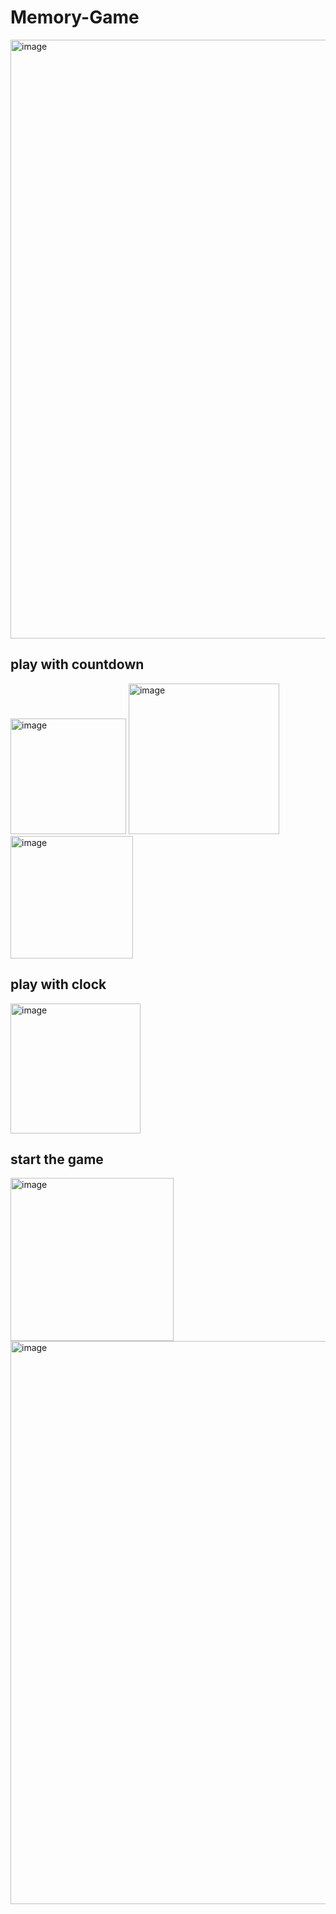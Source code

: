 # Memory-Game


<img width="958" alt="image" src="https://github.com/Shaharzanzuri/Memory-Game/assets/109790489/fb68686d-45e9-4825-9154-1021cf36c168">

## play with countdown
<img width="185" alt="image" src="https://github.com/Shaharzanzuri/Memory-Game/assets/109790489/385ac312-da67-4a86-8230-2dcf96dc94b8">
<img width="241" alt="image" src="https://github.com/Shaharzanzuri/Memory-Game/assets/109790489/438d355d-3544-4fcd-9e37-77b7ae254111">
<img width="196" alt="image" src="https://github.com/Shaharzanzuri/Memory-Game/assets/109790489/072800de-52a1-45b7-aeff-907fc85431b9">

## play with clock
<img width="208" alt="image" src="https://github.com/Shaharzanzuri/Memory-Game/assets/109790489/48df1eb6-ec8e-4053-a229-059eeb83c556">

## start the game
<img width="261" alt="image" src="https://github.com/Shaharzanzuri/Memory-Game/assets/109790489/19ffc83b-9814-43cc-9720-1e2032319807">
<img width="901" alt="image" src="https://github.com/Shaharzanzuri/Memory-Game/assets/109790489/3155b990-d1fe-4e18-9db0-7a279b2a65dd">

